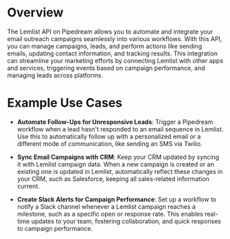 # Overview

The Lemlist API on Pipedream allows you to automate and integrate your email outreach campaigns seamlessly into various workflows. With this API, you can manage campaigns, leads, and perform actions like sending emails, updating contact information, and tracking results. This integration can streamline your marketing efforts by connecting Lemlist with other apps and services, triggering events based on campaign performance, and managing leads across platforms.

# Example Use Cases

- **Automate Follow-Ups for Unresponsive Leads**: Trigger a Pipedream workflow when a lead hasn't responded to an email sequence in Lemlist. Use this to automatically follow up with a personalized email or a different mode of communication, like sending an SMS via Twilio.

- **Sync Email Campaigns with CRM**: Keep your CRM updated by syncing it with Lemlist campaign data. When a new campaign is created or an existing one is updated in Lemlist, automatically reflect these changes in your CRM, such as Salesforce, keeping all sales-related information current.

- **Create Slack Alerts for Campaign Performance**: Set up a workflow to notify a Slack channel whenever a Lemlist campaign reaches a milestone, such as a specific open or response rate. This enables real-time updates to your team, fostering collaboration, and quick responses to campaign performance.
